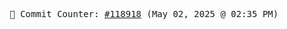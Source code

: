 <p align="center">
    <samp>
        📮 Commit Counter: <a href="https://github.com/Javascript-void0/Javascript-void0/commits/main">#118918</a> (May 02, 2025 @ 02:35 PM)
    </samp>
</p>